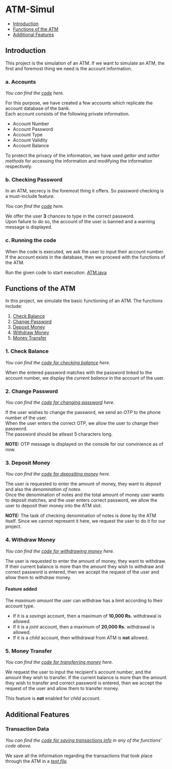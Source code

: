 # ATM-Simul

- [Introduction](#intro)
- [Functions of the ATM](#functions)
- [Additional Features](#add_features)

<a name="intro"></a>
## Introduction

This project is the simulation of an ATM. 
If we want to simulate an ATM, the first and foremost thing we need is the account information.
### a. Accounts
*You can find the [code](https://github.com/manchikatla-teja/ATM-Simul/blob/main/ATM.java) here.*  
  
  
For this purpose, we have created a few accounts which replicate the account database of the bank.  
Each account consists of the following private information.
- Account Number
- Account Password
- Account Type
- Account Validity
- Account Balance  

To protect the privacy of the information, we have used *getter and setter methods* for accessing the information and modifying the information respectively.

### b. Checking Password
In an ATM, secrecy is the foremost thing it offers. So password checking is a must-include feature.  
  
  
*You can find the [code](https://github.com/manchikatla-teja/ATM-Simul/blob/main/CheckPassword.java) here.*  
  
  
We offer the user **3** chances to type in the correct password.  
Upon failure to do so, the account of the user is banned and a warning message is displayed.


### c. Running the code
When the code is executed, we ask the user to input their account number.
If the account exists in the database, then we proceed with the functions of the ATM.  
  
  
Run the given code to start execution. [ATM.java](https://github.com/manchikatla-teja/ATM-Simul/blob/main/ATM.java)

<a name="functions"></a>
## Functions of the ATM
In this project, we simulate the basic functioning of an ATM. The functions include:

1. [Check Balance](#check_balance)
2. [Change Password](#change_password)
3. [Deposit Money](#deposit_money)
4. [Withdraw Money](#withdraw_money)
5. [Money Transfer](#money_transfer)

<a name="check_balance"></a>
### 1. Check Balance
*You can find the [code for checking balance](https://github.com/manchikatla-teja/ATM-Simul/blob/main/CheckBalance.java) here.*  
  
  
When the entered password matches with the password linked to the account number, we display the *current balance* in the account of the user.

<a name="change_password"></a>
### 2. Change Password
*You can find the [code for changing password](https://github.com/manchikatla-teja/ATM-Simul/blob/main/ChangePassword.java) here.*  
  
  
If the user wishes to change the password, we send an *OTP* to the phone number of the user.  
When the user enters the correct OTP, we allow the user to change their password.  
The password should be atleast 5 characters long.  

  
**NOTE:** OTP message is displayed on the console for our convinience as of now.


<a name="deposit_money"></a>
### 3. Deposit Money
*You can find the [code for depositing money](https://github.com/manchikatla-teja/ATM-Simul/blob/main/Deposit.java) here.*  

The user is requested to enter the amount of money, they want to *deposit* and also the *denomination of notes*.  
Once the denomination of notes and the total amount of money user wants to deposit matches, and the user enters correct password, we allow the user to deposit their money into the ATM slot.  

**NOTE:** The task of checking denomination of notes is done by the ATM itself. Since we cannot represent it here, we request the user to do it for our project.


<a name="withdraw_money"></a>
### 4. Withdraw Money
*You can find the [code for withdrawing money](https://github.com/manchikatla-teja/ATM-Simul/blob/main/Withdraw.java) here.*  

The user is requested to enter the amount of money, they want to withdraw.  
If their current balance is more than the amount they wish to withdraw and correct password is entered, then we accept the request of the user and allow them to withdraw money.  
#### Feature added
The *maximum amount* the user can withdraw has a limit according to their account type.  
- If it is a *savings* account, then a maximum of **10,000 Rs.** withdrawal is allowed.  
- If it is a *joint* account, then a maximum of **20,000 Rs.** withdrawal is allowed.  
- If it is a *child* account, then withdrawal from ATM is **not** allowed.


<a name="money_transfer"></a>
### 5. Money Transfer
*You can find the [code for transferring money](https://github.com/manchikatla-teja/ATM-Simul/blob/main/MoneyTransfer.java) here.*  

We request the user to input the recipient's account number, and the amount they wish to transfer.
If the current balance is more than the amount they wish to transfer and correct password is entered, then we accept the request of the user and allow them to transfer money.  

This feature is **not** enabled for *child* account.

<a name="add_features"></a>
## Additional Features
### Transaction Data
*You can find the [code for saving transactions info](https://github.com/manchikatla-teja/ATM-Simul/blob/main/CheckBalance.java) in any of the functions' code above.*  

We save all the information regarding the transactions that took place through the ATM in a *[text file](https://github.com/manchikatla-teja/ATM-Simul/blob/main/ATMTransactions.txt).*
